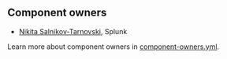 ## Component owners

- [Nikita Salnikov-Tarnovski](https://github.com/iNikem), Splunk

Learn more about component owners in [component-owners.yml](https://github.com/open-telemetry/opentelemetry-java-contrib/blob/main/.github/workflows/component-owners.yml).
